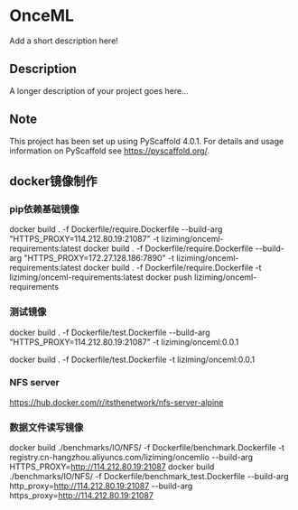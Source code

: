 # OnceML

Add a short description here!


## Description

A longer description of your project goes here...


<!-- pyscaffold-notes -->

## Note

This project has been set up using PyScaffold 4.0.1. For details and usage
information on PyScaffold see https://pyscaffold.org/.

## docker镜像制作
### pip依赖基础镜像
docker build . -f Dockerfile/require.Dockerfile  --build-arg "HTTPS_PROXY=114.212.80.19:21087" -t liziming/onceml-requirements:latest
docker build . -f Dockerfile/require.Dockerfile  --build-arg "HTTPS_PROXY=172.27.128.186:7890" -t liziming/onceml-requirements:latest
docker build . -f Dockerfile/require.Dockerfile   -t liziming/onceml-requirements:latest
docker push liziming/onceml-requirements
### 测试镜像
docker build . -f Dockerfile/test.Dockerfile  --build-arg "HTTPS_PROXY=114.212.80.19:21087" -t liziming/onceml:0.0.1

docker build . -f Dockerfile/test.Dockerfile   -t liziming/onceml:0.0.1
### NFS server
https://hub.docker.com/r/itsthenetwork/nfs-server-alpine

### 数据文件读写镜像
docker build ./benchmarks/IO/NFS/ -f Dockerfile/benchmark.Dockerfile  -t registry.cn-hangzhou.aliyuncs.com/liziming/oncemlio --build-arg HTTPS_PROXY=http://114.212.80.19:21087 
docker build ./benchmarks/IO/NFS/ -f Dockerfile/benchmark_test.Dockerfile  --build-arg http_proxy=http://114.212.80.19:21087 --build-arg https_proxy=http://114.212.80.19:21087